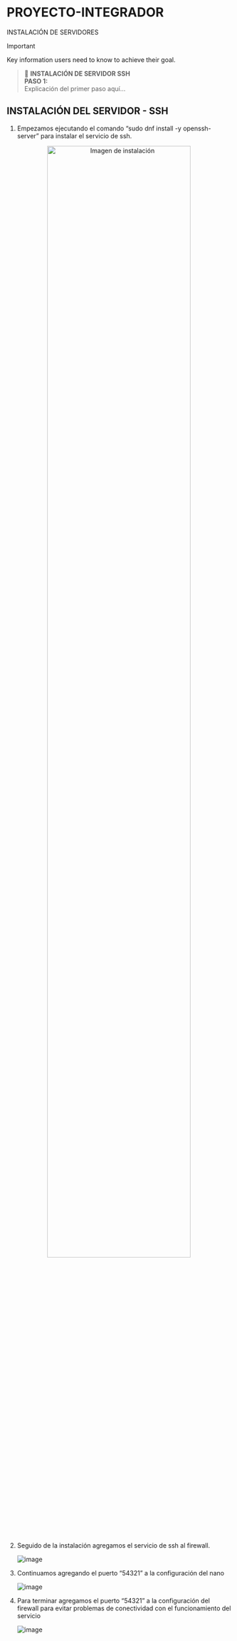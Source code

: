 # PROYECTO-INTEGRADOR
INSTALACIÓN DE SERVIDORES


> [!IMPORTANT]
> Key information users need to know to achieve their goal.

> 🚀 **INSTALACIÓN DE SERVIDOR SSH**  
> **PASO 1:**  
> Explicación del primer paso aquí...




## INSTALACIÓN DEL SERVIDOR - SSH
1. Empezamos ejecutando el comando “sudo dnf install -y openssh-server” para instalar el servicio de ssh.

<p align="center">
  <img src="https://github.com/user-attachments/assets/713117f6-4b29-4253-aefe-6f64cf2d3994" alt="Imagen de instalación" width="80%">
</p>


2. Seguido de la instalación agregamos el servicio de ssh al firewall.

   ![image](https://github.com/user-attachments/assets/89db1527-5dfd-4685-b9a4-a1cab7be229e)

3. Continuamos agregando el puerto “54321” a la configuración del nano

   ![image](https://github.com/user-attachments/assets/d39b6840-63a5-4353-b1f8-09cf82e780d8)

4. Para terminar agregamos el puerto “54321” a la configuración del firewall para evitar problemas de conectividad con el funcionamiento del servicio

   ![image](https://github.com/user-attachments/assets/9f1496a9-d567-4b7e-af44-928bc3acd3be)
